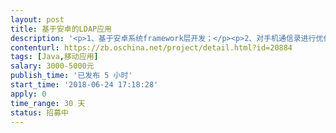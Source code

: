 ```yaml
---                
layout: post       
title: 基于安卓的LDAP应用           
description: '<p>1、基于安卓系统framework层开发；</p><p>2、对手机通信录进行优化；</p><p>3、通过LDAP实现手机通信录管理。</p>'     
contenturl: https://zb.oschina.net/project/detail.html?id=20884      
tags: [Java,移动应用]            
salary: 3000-5000元          
publish_time: '已发布 5 小时'         
start_time: '2018-06-24 17:18:28'           
apply: 0                   
time_range: 30 天              
status: 招募中                  
---                 
```

